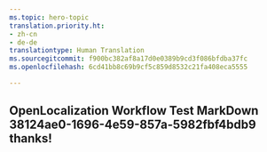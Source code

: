 ```yaml
---
ms.topic: hero-topic
translation.priority.ht:
- zh-cn
- de-de
translationtype: Human Translation
ms.sourcegitcommit: f900bc382af8a17d0e0389b9cd3f086bfdba37fc
ms.openlocfilehash: 6cd41bb8c69b9cf5c859d8532c21fa408eca5555

---
```

## OpenLocalization Workflow Test MarkDown 38124ae0-1696-4e59-857a-5982fbf4bdb9 thanks!



<!--HONumber=Sep16_HO1-->


